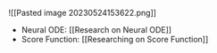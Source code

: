 ![[Pasted image 20230524153622.png]]

- Neural ODE: [[Research on Neural ODE]]
- Score Function: [[Researching on Score Function]]
